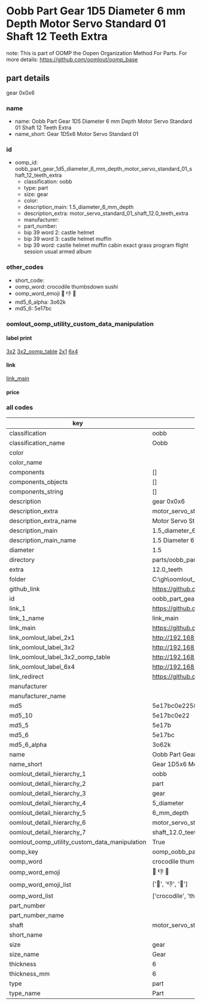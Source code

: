 # Oobb Part Gear 1D5 Diameter 6 mm Depth Motor Servo Standard 01 Shaft 12 Teeth Extra  

note: This is part of OOMP the Oopen Organization Method For Parts. For more details: https://github.com/oomlout/oomp_base

##  part details
  



gear 0x0x6



### name
* name: Oobb Part Gear 1D5 Diameter 6 mm Depth Motor Servo Standard 01 Shaft 12 Teeth Extra
* name_short: Gear 1D5x6 Motor Servo Standard 01
### id
* oomp_id: oobb_part_gear_1d5_diameter_6_mm_depth_motor_servo_standard_01_shaft_12_teeth_extra
  * classification: oobb
  * type: part
  * size: gear
  * color: 
  * description_main: 1.5_diameter_6_mm_depth
  * description_extra: motor_servo_standard_01_shaft_12.0_teeth_extra
  * manufacturer: 
  * part_number: 
  * bip 39 word 2: castle helmet
  * bip 39 word 3: castle helmet muffin
  * bip 39 word: castle helmet muffin cabin exact grass program flight session usual armed album

### other_codes
* short_code: 
* oomp_word: crocodile thumbsdown sushi
* oomp_word_emoji :crocodile: :thumbsdown: :sushi:
* md5_6_alpha: 3o62k
* md5_6: 5e17bc






### oomlout_oomp_utility_custom_data_manipulation
#### label print
[3x2](http://192.168.1.245:1112/?label=oomp%203o62k)
[3x2_oomp_table](http://192.168.1.108:1112/?label=oomp%203o62k)
[2x1](http://192.168.1.242:1112/?label=oomp%203o62k)
[6x4](http://192.168.1.55:1112/?label=oomp%203o62k)    

#### link

[link_main](https://github.com/oomlout/oomlout_oobb_version_4_generated_parts/tree/main/navigation_oomp/oobb/part/gear/1.5_diameter_6_mm_depth/motor_servo_standard_01_shaft_12.0_teeth_extra/part)                              

#### price







### all codes 
| key | value |  
| --- | --- |  
| classification | oobb |  
| classification_name | Oobb |  
| color |  |  
| color_name |  |  
| components | [] |  
| components_objects | [] |  
| components_string | [] |  
| description | gear 0x0x6 |  
| description_extra | motor_servo_standard_01_shaft_12.0_teeth_extra |  
| description_extra_name | Motor Servo Standard 01 Shaft 12.0 Teeth Extra |  
| description_main | 1.5_diameter_6_mm_depth |  
| description_main_name | 1.5 Diameter 6 mm Depth |  
| diameter | 1.5 |  
| directory | parts/oobb_part_gear_1d5_diameter_6_mm_depth_motor_servo_standard_01_shaft_12_teeth_extra |  
| extra | 12.0_teeth |  
| folder | C:\gh\oomlout_oobb_version_4_generated_parts\parts\oobb_part_gear_1d5_diameter_6_mm_depth_motor_servo_standard_01_shaft_12_teeth_extra |  
| github_link | https://github.com/oomlout/oomlout_oomp_part_src/tree/main/parts/oobb_part_gear_1d5_diameter_6_mm_depth_motor_servo_standard_01_shaft_12_teeth_extra |  
| id | oobb_part_gear_1d5_diameter_6_mm_depth_motor_servo_standard_01_shaft_12_teeth_extra |  
| link_1 | https://github.com/oomlout/oomlout_oobb_version_4_generated_parts/tree/main/navigation_oomp/oobb/part/gear/1.5_diameter_6_mm_depth/motor_servo_standard_01_shaft_12.0_teeth_extra/part |  
| link_1_name | link_main |  
| link_main | https://github.com/oomlout/oomlout_oobb_version_4_generated_parts/tree/main/navigation_oomp/oobb/part/gear/1.5_diameter_6_mm_depth/motor_servo_standard_01_shaft_12.0_teeth_extra/part |  
| link_oomlout_label_2x1 | http://192.168.1.242:1112/?label=oomp%203o62k |  
| link_oomlout_label_3x2 | http://192.168.1.245:1112/?label=oomp%203o62k |  
| link_oomlout_label_3x2_oomp_table | http://192.168.1.108:1112/?label=oomp%203o62k |  
| link_oomlout_label_6x4 | http://192.168.1.55:1112/?label=oomp%203o62k |  
| link_redirect | https://github.com/oomlout/oomlout_oobb_version_4_generated_parts/tree/main/parts/oobb_gear_1d5_06_ex_12d0_teeth_sh_motor_servo_standard_01 |  
| manufacturer |  |  
| manufacturer_name |  |  
| md5 | 5e17bc0e2258f57d97a721fd225ab91c |  
| md5_10 | 5e17bc0e22 |  
| md5_5 | 5e17b |  
| md5_6 | 5e17bc |  
| md5_6_alpha | 3o62k |  
| name | Oobb Part Gear 1D5 Diameter 6 mm Depth Motor Servo Standard 01 Shaft 12 Teeth Extra |  
| name_short | Gear 1D5x6 Motor Servo Standard 01 |  
| oomlout_detail_hierarchy_1 | oobb |  
| oomlout_detail_hierarchy_2 | part |  
| oomlout_detail_hierarchy_3 | gear |  
| oomlout_detail_hierarchy_4 | 5_diameter |  
| oomlout_detail_hierarchy_5 | 6_mm_depth |  
| oomlout_detail_hierarchy_6 | motor_servo_standard_01 |  
| oomlout_detail_hierarchy_7 | shaft_12.0_teeth_extra |  
| oomlout_oomp_utility_custom_data_manipulation | True |  
| oomp_key | oomp_oobb_part_gear_1d5_diameter_6_mm_depth_motor_servo_standard_01_shaft_12_teeth_extra |  
| oomp_word | crocodile thumbsdown sushi |  
| oomp_word_emoji | :crocodile: :thumbsdown: :sushi: |  
| oomp_word_emoji_list | [':crocodile:', ':thumbsdown:', ':sushi:'] |  
| oomp_word_list | ['crocodile', 'thumbsdown', 'sushi'] |  
| part_number |  |  
| part_number_name |  |  
| shaft | motor_servo_standard_01 |  
| short_name |  |  
| size | gear |  
| size_name | Gear |  
| thickness | 6 |  
| thickness_mm | 6 |  
| type | part |  
| type_name | Part |  
